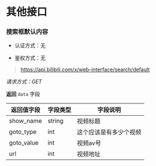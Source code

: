 # 其他接口

### 搜索框默认内容
- 认证方式：无

- 鉴权方式：无

> https://api.bilibili.com/x/web-interface/search/default

*请求方式：GET*

**返回** `data` 字段

|返回值字段|字段类型|字段说明|
|----|----|----|
|show_name|string|视频标题|
|goto_type|int|这个应该是有多少个视频|
|goto_value|int|视频av号|
|url|int|视频地址|

